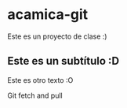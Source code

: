 # acamica-git
Este es un proyecto de clase :)

## Este es un subtítulo :D

Este es otro texto :O

Git fetch and pull
